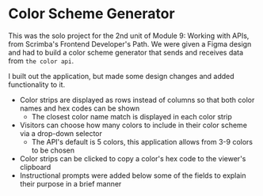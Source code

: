 # Color Scheme Generator

This was the solo project for the 2nd unit of Module 9: Working with APIs, from Scrimba's Frontend Developer's Path. We were given a Figma design and had to build a color scheme generator that sends and receives data from `the color api`.

I built out the application, but made some design changes and added functionality to it.

- Color strips are displayed as rows instead of columns so that both color names and hex codes can be shown
    - The closest color name match is displayed in each color strip
- Visitors can choose how many colors to include in their color scheme via a drop-down selector
    - The API's default is 5 colors, this application allows from 3-9 colors to be chosen
- Color strips can be clicked to copy a color's hex code to the viewer's clipboard
- Instructional prompts were added below some of the fields to explain their purpose in a brief manner
